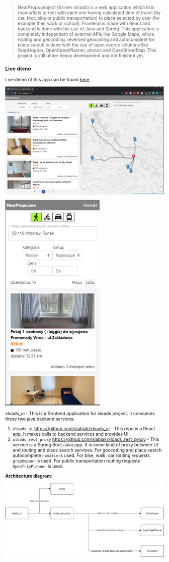 >NearProps project (former xloads) is a web application which lists rooms/flats to rent with each one having calculated time of travel (by car, foot, bike or public transportation) to place selected by user (for example their work or school). Frontend is made with React and backend is done with the use of Java and Spring. This application is completely independent of external APIs like Google Maps, whole routing and geocoding, reversed geocoding and autocomplete for place search is done with the use of open source solutions like GrapHopper, OpenStreetPlanner, photon and OpenStreetMap. This project is still under heavy development and not finished yet.


### Live demo
Live demo of this app can be found [here](https://nearprops.netlify.app/)

<a href="https://github.com/slabiak/slabiak.github.io/blob/master/images/web.png?raw=true"><img src="https://github.com/slabiak/slabiak.github.io/blob/master/images/web.png?raw=true" width="600"></a>

<a href="https://github.com/slabiak/slabiak.github.io/blob/master/images/mobile.png?raw=true"><img src="https://github.com/slabiak/slabiak.github.io/blob/master/images/mobile.png?raw=true" width="300"></a>

xloads_ui - This is a frontend application for xloads project. It consumes these two java backend services:

1. `xloads_ui` https://github.com/slabiak/xloads_ui - This repo is a React app. It makes calls to backend services and provides UI.
2. `xloads_rest_proxy` https://github.com/slabiak/xloads_rest_proxy - This service is a Spring Boot Java app. It is some kind of proxy between UI and routing and place search services. For geocoding and place search autocomplete `nomatim` is used. For bike, walk, car routing requests `graphopper` is used. For public transportation routing requests `OpenTripPlanner` is used.

**Architecture diagram**:

<a href="https://github.com/slabiak/slabiak.github.io/blob/master/images/xloads_arhcitecture.jpg?raw=true"><img src="https://github.com/slabiak/slabiak.github.io/blob/master/images/xloads_arhcitecture.jpg?raw=true"></a>
